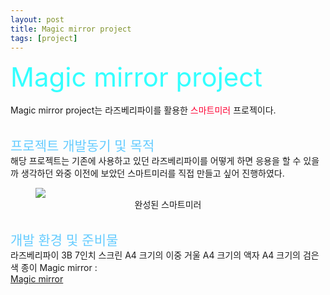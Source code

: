 ```yaml
---
layout: post
title: Magic mirror project
tags: [project]
---
```


<span style="font-size:3em; color:#33FFFF;">Magic mirror project</span>
<br>     
Magic mirror project는  라즈베리파이를 활용한
<span style="font-size:1em; color:#FF0033;">스마트미러</span> 
프로젝이다.

<br>
<span style="font-size:1.5em; color:#66CCFF;">프로젝트 개발동기 및 목적</span>    
<br>
해당 프로젝트는 기존에 사용하고 있던 라즈베리파이를 어떻게 하면 응용을 할 수 있을까 생각하던 와중 이전에 보았던 스마트미러를 직접 만들고 싶어 진행하였다.
<figure>
<img src="https://user-images.githubusercontent.com/92027143/184171480-6fc35d3d-cf78-447d-8467-44754d3c12b5.jpg">
<div style="text-align:center">
<figcaption>
완성된 스마트미러
</figcaption>
</div>
</figure>

<br>
<span style="font-size:1.5em; color:#66CCFF;">개발 환경 및 준비물</span>
<br>
라즈베리파이 3B   
7인치 스크린   
A4 크기의 이중 거울   
A4 크기의 액자   
A4 크기의 검은색 종이   
Magic mirror : <div><a href="https://docs.magicmirror.builders/">Magic mirror</a></div>